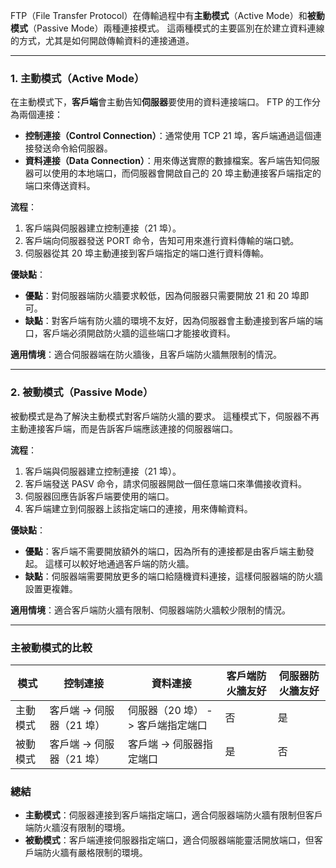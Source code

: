 FTP（File Transfer Protocol）在傳輸過程中有**主動模式**（Active Mode）和**被動模式**（Passive Mode）兩種連接模式。
這兩種模式的主要區別在於建立資料連線的方式，尤其是如何開啟傳輸資料的連接通道。

---

### 1. **主動模式（Active Mode）**

在主動模式下，**客戶端**會主動告知**伺服器**要使用的資料連接端口。
FTP 的工作分為兩個連接：

- **控制連接（Control Connection）**：通常使用 TCP 21 埠，客戶端通過這個連接發送命令給伺服器。
- **資料連接（Data Connection）**：用來傳送實際的數據檔案。客戶端告知伺服器可以使用的本地端口，而伺服器會開啟自己的 20 埠主動連接客戶端指定的端口來傳送資料。

**流程**：

1. 客戶端與伺服器建立控制連接（21 埠）。
2. 客戶端向伺服器發送 PORT 命令，告知可用來進行資料傳輸的端口號。
3. 伺服器從其 20 埠主動連接到客戶端指定的端口進行資料傳輸。

**優缺點**：

- **優點**：對伺服器端防火牆要求較低，因為伺服器只需要開放 21 和 20 埠即可。
- **缺點**：對客戶端有防火牆的環境不友好，因為伺服器會主動連接到客戶端的端口，客戶端必須開啟防火牆的這些端口才能接收資料。

**適用情境**：適合伺服器端在防火牆後，且客戶端防火牆無限制的情況。

---

### 2. **被動模式（Passive Mode）**

被動模式是為了解決主動模式對客戶端防火牆的要求。
這種模式下，伺服器不再主動連接客戶端，而是告訴客戶端應該連接的伺服器端口。

**流程**：

1. 客戶端與伺服器建立控制連接（21 埠）。
2. 客戶端發送 PASV 命令，請求伺服器開啟一個任意端口來準備接收資料。
3. 伺服器回應告訴客戶端要使用的端口。
4. 客戶端建立到伺服器上該指定端口的連接，用來傳輸資料。

**優缺點**：

- **優點**：客戶端不需要開放額外的端口，因為所有的連接都是由客戶端主動發起。
  這樣可以較好地通過客戶端的防火牆。
- **缺點**：伺服器端需要開放更多的端口給隨機資料連接，這樣伺服器端的防火牆設置更複雜。

**適用情境**：適合客戶端防火牆有限制、伺服器端防火牆較少限制的情況。

---

### 主被動模式的比較

| 模式   | 控制連接             | 資料連接                 | 客戶端防火牆友好 | 伺服器防火牆友好 |
| ---- | ---------------- | -------------------- | -------- | -------- |
| 主動模式 | 客戶端 -> 伺服器（21 埠） | 伺服器（20 埠） -> 客戶端指定端口 | 否        | 是        |
| 被動模式 | 客戶端 -> 伺服器（21 埠） | 客戶端 -> 伺服器指定端口       | 是        | 否        |

### 總結

- **主動模式**：伺服器連接到客戶端指定端口，適合伺服器端防火牆有限制但客戶端防火牆沒有限制的環境。
- **被動模式**：客戶端連接伺服器指定端口，適合伺服器端能靈活開放端口，但客戶端防火牆有嚴格限制的環境。